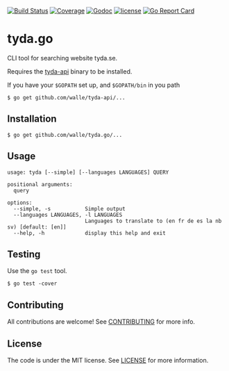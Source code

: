 [![Build Status](https://img.shields.io/travis/walle/tyda.go.svg?style=flat)](https://travis-ci.org/walle/tyda.go)
[![Coverage](https://img.shields.io/codecov/c/github/walle/tyda.go.svg?style=flat)](https://codecov.io/github/walle/tyda.go)
[![Godoc](http://img.shields.io/badge/godoc-reference-blue.svg?style=flat)](https://godoc.org/github.com/walle/tyda.go)
[![license](http://img.shields.io/badge/license-MIT-red.svg?style=flat)](https://raw.githubusercontent.com/walle/tyda.go/master/LICENSE)
[![Go Report Card](https://goreportcard.com/badge/github.com/walle/tyda.go)](http:/goreportcard.com/report/walle/tyda.go)

# tyda.go

CLI tool for searching website tyda.se.

Requires the [tyda-api](https://github.com/walle/tyda-api) binary to be installed.

If you have your `$GOPATH` set up, and `$GOPATH/bin` in you path
```
$ go get github.com/walle/tyda-api/...
```

## Installation

```shell
$ go get github.com/walle/tyda.go/...
```

## Usage

```shell
usage: tyda [--simple] [--languages LANGUAGES] QUERY

positional arguments:
  query

options:
  --simple, -s           Simple output
  --languages LANGUAGES, -l LANGUAGES
                         Languages to translate to (en fr de es la nb sv) [default: [en]]
  --help, -h             display this help and exit
```

## Testing

Use the `go test` tool.

```shell
$ go test -cover
```

## Contributing

All contributions are welcome! See [CONTRIBUTING](CONTRIBUTING.md) for more
info.

## License

The code is under the MIT license. See [LICENSE](LICENSE) for more
information.
